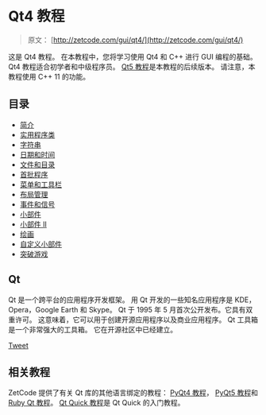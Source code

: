 # Qt4 教程

> 原文： [http://zetcode.com/gui/qt4/](http://zetcode.com/gui/qt4/)

这是 Qt4 教程。 在本教程中，您将学习使用 Qt4 和 C++ 进行 GUI 编程的基础。 Qt4 教程适合初学者和中级程序员。 [Qt5 教程](/gui/qt5/)是本教程的后续版本。 请注意，本教程使用 C++  11 的功能。

## 目录



*   [简介](introduction/)
*   [实用程序类](utilityclasses/)
*   [字符串](strings/)
*   [日期和时间](datetime/)
*   [文件和目录](files/)
*   [首批程序](firstprograms/)
*   [菜单和工具栏](menusandtoolbars/)
*   [布局管理](layoutmanagement/)
*   [事件和信号](eventsandsignals/)
*   [小部件](widgets/)
*   [小部件 II](widgets2/)
*   [绘画](painting/)
*   [自定义小部件](customwidget/)
*   [突破游戏](breakoutgame/)



## Qt

Qt 是一个跨平台的应用程序开发框架。 用 Qt 开发的一些知名应用程序是 KDE，Opera，Google Earth 和 Skype。 Qt 于 1995 年 5 月首次公开发布。它具有双重许可。 这意味着，它可以用于创建开源应用程序以及商业应用程序。 Qt 工具箱是一个非常强大的工具箱。 它在开源社区中已经建立。

[Tweet](https://twitter.com/share) 

## 相关教程

ZetCode 提供了有关 Qt 库的其他语言绑定的教程： [PyQt4 教程](/gui/pyqt4/)， [PyQt5 教程](/gui/pyqt5)和 [Ruby Qt 教程](/gui/rubyqt/)。 [Qt Quick 教程](/gui/qtquick/)是 Qt Quick 的入门教程。